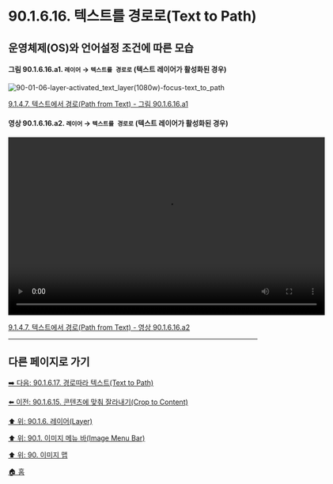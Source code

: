 # 90.1.6.16. 텍스트를 경로로(Text to Path)
## 운영체제(OS)와 언어설정 조건에 따른 모습

<a id="90-01-06-16-a1"></a>

#### 그림 90.1.6.16.a1. `레이어` → `텍스트를 경로로` (텍스트 레이어가 활성화된 경우)
![90-01-06-layer-activated_text_layer(1080w)-focus-text_to_path](https://github.com/wonder13662/gimp/assets/15767104/b95ff242-0768-41f7-959f-94ab2e62746c)

[9.1.4.7. 텍스트에서 경로(Path from Text) - 그림 90.1.6.16.a1](./09-01-04-07-path_from_text.md#90-01-06-16-a1)

<a id="90-01-06-16-a2"></a>

#### 영상 90.1.6.16.a2. `레이어` → `텍스트를 경로로` (텍스트 레이어가 활성화된 경우)
<video controls="controls" width="640" height="360" src="https://github.com/wonder13662/gimp/assets/15767104/9baf0f30-76d3-4934-9830-ad5a8c5e7ca8"></video>

[9.1.4.7. 텍스트에서 경로(Path from Text) - 영상 90.1.6.16.a2](./09-01-04-07-path_from_text.md#90-01-06-16-a2)

***

## 다른 페이지로 가기

[➡️ 다음: 90.1.6.17. 경로따라 텍스트(Text to Path)](./90-01-06-17-text_along_path.md)

[⬅️ 이전: 90.1.6.15. 콘텐츠에 맞춰 잘라내기(Crop to Content)](./90-01-06-15-crop_to_content.md)

[⬆️ 위: 90.1.6. 레이어(Layer)](./90-01-06-00-layer.md)

[⬆️ 위: 90.1. 이미지 메뉴 바(Image Menu Bar)](./90-01-00-image-menu-bar.md)

[⬆️ 위: 90. 이미지 맵](./90-00-image-map.md)

[🏠 홈](./00-home.md)
